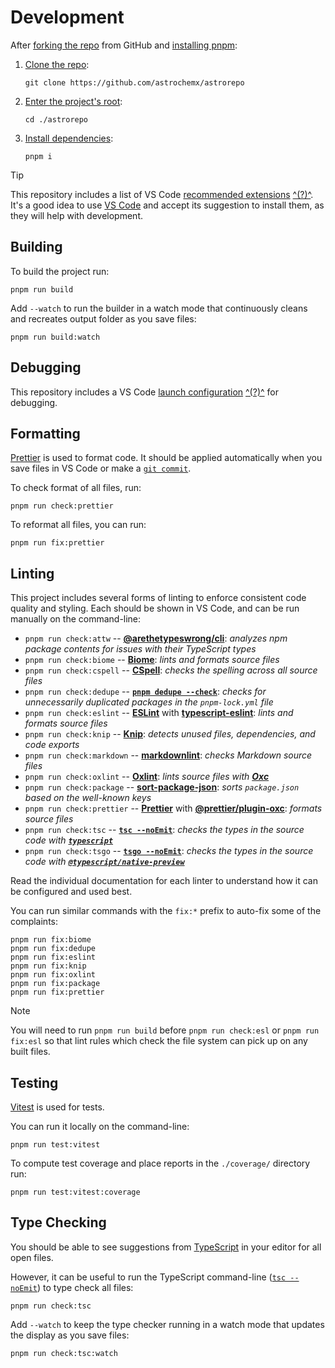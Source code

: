 # Development

After [forking the repo](https://help.github.com/articles/fork-a-repo) from GitHub and [installing pnpm](https://pnpm.io/installation):

1. [Clone the repo](https://git-scm.com/docs/git-clone):

   ```shell
   git clone https://github.com/astrochemx/astrorepo
   ```

2. [Enter the project's root](<https://en.wikipedia.org/wiki/Cd_(command)>):

   ```shell
   cd ./astrorepo
   ```

3. [Install dependencies](https://pnpm.io/cli/install):
   ```shell
   pnpm i
   ```

> [!TIP]
> This repository includes a list of VS Code [recommended extensions](../.vscode/extensions.json) [^(?)^](https://code.visualstudio.com/docs/configure/extensions/extension-marketplace).
> It's a good idea to use [VS Code](https://code.visualstudio.com/download) and accept its suggestion to install them, as they will help with development.

## Building

To build the project run:

```shell
pnpm run build
```

Add `--watch` to run the builder in a watch mode that continuously cleans and recreates output folder as you save files:

```shell
pnpm run build:watch
```

## Debugging

This repository includes a VS Code [launch configuration](../.vscode/launch.json) [^(?)^](https://code.visualstudio.com/docs/debugtest/debugging-configuration) for debugging.

## Formatting

[Prettier](https://prettier.io) is used to format code.
It should be applied automatically when you save files in VS Code or make a [`git commit`](https://git-scm.com/docs/git-commit).

To check format of all files, run:

```shell
pnpm run check:prettier
```

To reformat all files, you can run:

```shell
pnpm run fix:prettier
```

## Linting

This project includes several forms of linting to enforce consistent code quality and styling.
Each should be shown in VS Code, and can be run manually on the command-line:

- `pnpm run check:attw` -- [**@arethetypeswrong/cli**](https://github.com/arethetypeswrong/arethetypeswrong.github.io): _analyzes npm package contents for issues with their TypeScript types_
- `pnpm run check:biome` -- [**Biome**](https://biomejs.dev): _lints and formats source files_
- `pnpm run check:cspell` -- [**CSpell**](https://cspell.org): _checks the spelling across all source files_
- `pnpm run check:dedupe` -- [**`pnpm dedupe --check`**](https://pnpm.io/cli/dedupe): _checks for unnecessarily duplicated packages in the `pnpm-lock.yml` file_
- `pnpm run check:eslint` -- [**ESLint**](https://eslint.org) with [**typescript-eslint**](https://typescript-eslint.io): _lints and formats source files_
- `pnpm run check:knip` -- [**Knip**](https://knip.dev): _detects unused files, dependencies, and code exports_
- `pnpm run check:markdown` -- [**markdownlint**](https://github.com/DavidAnson/markdownlint): _checks Markdown source files_
- `pnpm run check:oxlint` -- [**Oxlint**](https://oxc.rs/docs/guide/usage/linter.html): _lints source files with [**Oxc**](https://oxc.rs)_
- `pnpm run check:package` -- [**sort-package-json**](https://github.com/keithamus/sort-package-json): _sorts `package.json` based on the well-known keys_
- `pnpm run check:prettier` -- [**Prettier**](https://prettier.io) with [**@prettier/plugin-oxc**](https://prettier.io/blog/2025/06/23/3.6.0#javascript): _formats source files_
- `pnpm run check:tsc` -- [**`tsc --noEmit`**](https://www.typescriptlang.org/docs/handbook/compiler-options.html): _checks the types in the source code with [**`typescript`**](https://www.npmjs.com/package/typescript)_
- `pnpm run check:tsgo` -- [**`tsgo --noEmit`**](https://github.com/microsoft/typescript-go?tab=readme-ov-file): _checks the types in the source code with [**`@typescript/native-preview`**](https://www.npmjs.com/package/@typescript/native-preview)_

Read the individual documentation for each linter to understand how it can be configured and used best.

You can run similar commands with the `fix:*` prefix to auto-fix some of the complaints:

```shell
pnpm run fix:biome
pnpm run fix:dedupe
pnpm run fix:eslint
pnpm run fix:knip
pnpm run fix:oxlint
pnpm run fix:package
pnpm run fix:prettier
```

> [!NOTE]
> You will need to run `pnpm run build` before `pnpm run check:esl` or `pnpm run fix:esl` so that lint rules which check the file system can pick up on any built files.

## Testing

[Vitest](https://vitest.dev) is used for tests.

You can run it locally on the command-line:

```shell
pnpm run test:vitest
```

To compute test coverage and place reports in the `./coverage/` directory run:

```shell
pnpm run test:vitest:coverage
```

## Type Checking

You should be able to see suggestions from [TypeScript](https://typescriptlang.org) in your editor for all open files.

However, it can be useful to run the TypeScript command-line ([`tsc --noEmit`](https://www.typescriptlang.org/docs/handbook/compiler-options.html)) to type check all files:

```shell
pnpm run check:tsc
```

Add `--watch` to keep the type checker running in a watch mode that updates the display as you save files:

```shell
pnpm run check:tsc:watch
```

